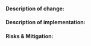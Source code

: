 #### __**Description of change:**__




#### __**Description of implementation:**__




#### __**Risks & Mitigation:**__

